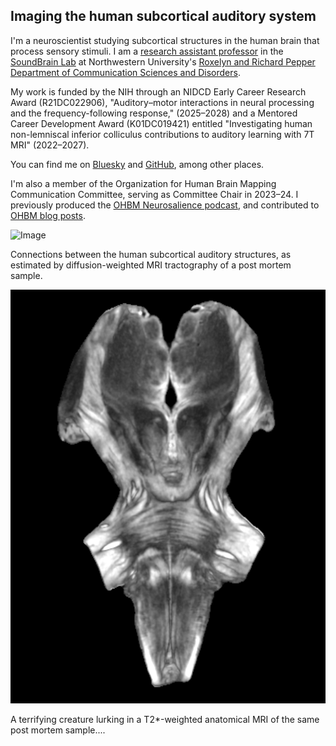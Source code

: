 ## Imaging the human subcortical auditory system
I'm a neuroscientist studying subcortical structures in the human brain that process sensory stimuli.
I am a [research assistant professor](https://communication.northwestern.edu/faculty/kevin-sitek.html) in the [SoundBrain Lab](https://soundbrainlab.northwestern.edu) at Northwestern University's [Roxelyn and Richard Pepper Department of Communication Sciences and Disorders](https://communication.northwestern.edu/academics/communication-sciences-and-disorders/). 

My work is funded by the NIH through an NIDCD Early Career Research Award (R21DC022906), "Auditory–motor interactions in neural processing and the frequency-following response," (2025–2028) and a Mentored Career Development Award (K01DC019421) entitled "Investigating human non-lemniscal inferior colliculus contributions to auditory learning with 7T MRI" (2022–2027).

You can find me on [Bluesky](https://bsky.app/profile/sitek.bsky.social) and [GitHub](https://github.com/sitek), among other places.

I'm also a member of the Organization for Human Brain Mapping Communication Committee, serving as Committee Chair in 2023–24. I previously produced the [OHBM Neurosalience podcast](https://anchor.fm/ohbm), and contributed to [OHBM blog posts](https://www.ohbmbrainmappingblog.com/contributors.html).

![Image](./images/KevinSitek_postmortem-human-brainstem_auditory-tractography.png)

Connections between the human subcortical auditory structures, as estimated by diffusion-weighted MRI tractography of a post mortem sample.

![Image](./images/demonculus_postmortem-brainstem.png)

A terrifying creature lurking in a T2*-weighted anatomical MRI of the same post mortem sample....
